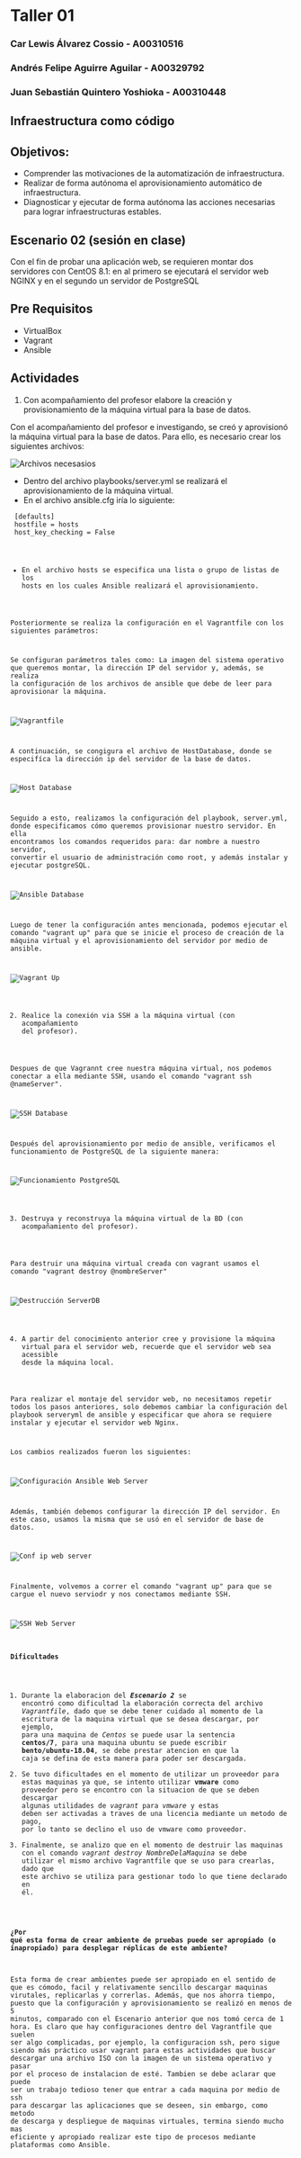 # Taller 01

### Car Lewis Álvarez Cossio - A00310516
### Andrés Felipe Aguirre Aguilar - A00329792
### Juan Sebastián Quintero Yoshioka - A00310448

## Infraestructura como código
## Objetivos:
- Comprender las motivaciones de la automatización de infraestructura.
- Realizar de forma autónoma el aprovisionamiento automático de infraestructura.
- Diagnosticar y ejecutar de forma autónoma las acciones necesarias para lograr infraestructuras estables.

## Escenario 02 (sesión en clase)

Con el fin de probar una aplicación web, se requieren montar dos servidores con CentOS 8.1: en al primero se ejecutará el servidor web NGINX y en el segundo un servidor de PostgreSQL

## Pre Requisitos

- VirtualBox
- Vagrant
- Ansible

## Actividades

1. Con acompañamiento del profesor elabore la creación y provisionamiento de la máquina virtual para la base de datos.

Con el acompañamiento del profesor e investigando, se creó y aprovisionó la máquina virtual para la base de datos. Para ello, es necesario crear los siguientes archivos:

![Archivos necesasios](/taller01/taller01_Aguirre-Alvarez-Quintero/imagenes/ArchivosNecesarios.png)

- Dentro del archivo playbooks/server.yml se realizará el aprovisionamiento de la máquina virtual.
- En el archivo ansible.cfg iría lo siguiente: 

<code> [defaults] </code> <br>
<code> hostfile = hosts </code> <br>
<code> host_key_checking = False

- En el archivo hosts se especifica una lista o grupo de listas de los hosts en los cuales Ansible realizará el aprovisionamiento.

Posteriormente se realiza la configuración en el Vagrantfile con los siguientes parámetros:

Se configuran parámetros tales como: La imagen del sistema operativo que queremos montar, la dirección IP del servidor y, además, se realiza la configuración de los archivos de ansible que debe de leer para aprovisionar la máquina.

![Vagrantfile](/taller01/taller01_Aguirre-Alvarez-Quintero/imagenes/Vagrant.png)

A continuación, se congigura el archivo de HostDatabase, donde se especifíca la dirección ip del servidor de la base de datos.

![Host Database](/taller01/taller01_Aguirre-Alvarez-Quintero/imagenes/HostDatabase.png)

Seguido a esto, realizamos la configuración del playbook, server.yml, donde especificamos cómo queremos provisionar nuestro servidor. En ella encontramos los comandos requeridos para: dar nombre a nuestro servidor, convertir el usuario de administración como root, y además instalar y ejecutar postgreSQL.

![Ansible Database](/taller01/taller01_Aguirre-Alvarez-Quintero/imagenes/AnsibleDatabase.png)

Luego de tener la configuración antes mencionada, podemos ejecutar el comando "vagrant up" para que se inicie el proceso de creación de la máquina virtual y el aprovisionamiento del servidor por medio de ansible.

![Vagrant Up](/taller01/taller01_Aguirre-Alvarez-Quintero/imagenes/VagrantUP.png)

2. Realice la conexión via SSH a la máquina virtual (con acompañamiento del profesor).

Despues de que Vagrannt cree nuestra máquina virtual, nos podemos conectar a ella mediante SSH, usando el comando "vagrant ssh @nameServer".

![SSH Database](/taller01/taller01_Aguirre-Alvarez-Quintero/imagenes/SSHDatabase.png)

Después del aprovisionamiento por medio de ansible, verificamos el funcionamiento de PostgreSQL de la siguiente manera:

![Funcionamiento PostgreSQL](/taller01/taller01_Aguirre-Alvarez-Quintero/imagenes/PostgresFuncionando.png)

3. Destruya y reconstruya la máquina virtual de la BD (con acompañamiento del profesor).

Para destruir una máquina virtual creada con vagrant usamos el comando "vagrant destroy @nombreServer"

![Destrucción ServerDB](/taller01/taller01_Aguirre-Alvarez-Quintero/imagenes/VagrantDestroy.png)

4. A partir del conocimiento anterior cree y provisione la máquina virtual para el servidor web, recuerde que el servidor web sea acessible desde la máquina local.

Para realizar el montaje del servidor web, no necesitamos repetir todos los pasos anteriores, solo debemos cambiar la configuración del playbook serveryml de ansible y especificar que ahora se requiere instalar y ejecutar el servidor web Nginx.

Los cambios realizados fueron los siguientes:

![Configuración Ansible Web Server](/taller01/taller01_Aguirre-Alvarez-Quintero/imagenes/AnsibleWebServer.png)

Además, también debemos configurar la dirección IP del servidor. En este caso, usamos la misma que se usó en el servidor de base de datos.

![Conf ip web server](/taller01/taller01_Aguirre-Alvarez-Quintero/imagenes/HostWebServer.png)

Finalmente, volvemos a correr el comando "vagrant up" para que se cargue el nuevo serviodr y nos conectamos mediante SSH.

![SSH Web Server](/taller01/taller01_Aguirre-Alvarez-Quintero/imagenes/SSHandHttpdRunning.png)

#### Dificultades

1. Durante la elaboracion del ***Escenario 2*** se encontró como dificultad la elaboración correcta del archivo *Vagrantfile*, dado que se debe tener cuidado al momento de la escritura de la maquina virtual que se desea descargar, por ejemplo, para una maquina de *Centos* se puede usar la sentencia **centos/7**, para una maquina ubuntu se puede escribir **bento/ubuntu-18.04**, se debe prestar atencion en que la caja se defina de esta manera para poder ser descargada.
2. Se tuvo dificultades en el momento de utilizar un proveedor para estas maquinas ya que, se intento utilizar **vmware** como proveedor pero se encontro con la situacion de que se deben descargar algunas utilidades de *vagrant* para *vmware* y estas deben ser activadas a traves de una licencia mediante un metodo de pago, por lo tanto se declino el uso de vmware como proveedor.
3. Finalmente, se analizo que en el momento de destruir las maquinas con el comando *vagrant destroy NombreDelaMaquina* se debe utilizar el mismo archivo Vagrantfile que se uso para crearlas, dado que este archivo se utiliza para gestionar todo lo que tiene declarado en él.

#### ¿Por qué esta forma de crear ambiente de pruebas puede ser apropiado (o inapropiado) para desplegar réplicas de este ambiente?

Esta forma de crear ambientes puede ser apropiado en el sentido de que es cómodo, facil y relativamente sencillo descargar maquinas virutales, replicarlas y correrlas. Además, que nos ahorra tiempo, puesto que la configuración y aprovisionamiento se realizó en menos de 5 minutos, comparado con el Escenario anterior que nos tomó cerca de 1 hora. Es claro que hay configuraciones dentro del Vagrantfile que suelen ser algo complicadas, por ejemplo, la configuracion ssh, pero sigue siendo más práctico usar vagrant para estas actividades que buscar descargar una archivo ISO con la imagen de un sistema operativo y pasar por el proceso de instalacion de esté. Tambien se debe aclarar que puede ser un trabajo tedioso tener que entrar a cada maquina por medio de ssh para descargar las aplicaciones que se deseen, sin embargo, como metodo de descarga y despliegue de maquinas virtuales, termina siendo mucho mas eficiente y apropiado realizar este tipo de procesos mediante plataformas como Ansible.
